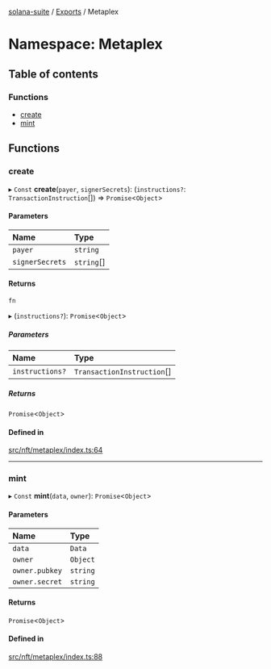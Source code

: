 [solana-suite](../README.md) / [Exports](../modules.md) / Metaplex

# Namespace: Metaplex

## Table of contents

### Functions

- [create](Metaplex.md#create)
- [mint](Metaplex.md#mint)

## Functions

### create

▸ `Const` **create**(`payer`, `signerSecrets`): (`instructions?`: `TransactionInstruction`[]) => `Promise`<`Object`\>

#### Parameters

| Name | Type |
| :------ | :------ |
| `payer` | `string` |
| `signerSecrets` | `string`[] |

#### Returns

`fn`

▸ (`instructions?`): `Promise`<`Object`\>

##### Parameters

| Name | Type |
| :------ | :------ |
| `instructions?` | `TransactionInstruction`[] |

##### Returns

`Promise`<`Object`\>

#### Defined in

[src/nft/metaplex/index.ts:64](https://github.com/fukaoi/solana-suite/blob/500107f/src/nft/metaplex/index.ts#L64)

___

### mint

▸ `Const` **mint**(`data`, `owner`): `Promise`<`Object`\>

#### Parameters

| Name | Type |
| :------ | :------ |
| `data` | `Data` |
| `owner` | `Object` |
| `owner.pubkey` | `string` |
| `owner.secret` | `string` |

#### Returns

`Promise`<`Object`\>

#### Defined in

[src/nft/metaplex/index.ts:88](https://github.com/fukaoi/solana-suite/blob/500107f/src/nft/metaplex/index.ts#L88)
